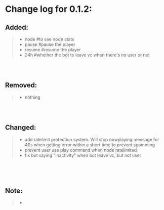 # Change log for 0.1.2:
## Added:
> - node #to see node stats
> - pause #pause the player
> - resume #resume the player
> - 24h #whether the bot to leave vc when there's no user or not
<br>
<br>

## Removed:
> - nothing
<br>
<br>

## Changed:
> - add ratelimit protection system. Will stop nowplaying message for 40s when getting error within a short time to prevent spamming
> - prevent user use play command when node ratelimited
> - fix bot saying "inactivity" when bot leave vc, but not user
<br>
<br>
<br>

## Note:
> - 